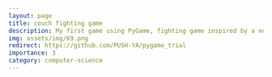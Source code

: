 ```yaml
---
layout: page
title: couch fighting game
description: My first game using PyGame, fighting game inspired by a nostalgic web game from my childhood
img: assets/img/69.png
redirect: https://github.com/PUSH-YA/pygame_trial
importance: 3
category: computer-science
---
```

